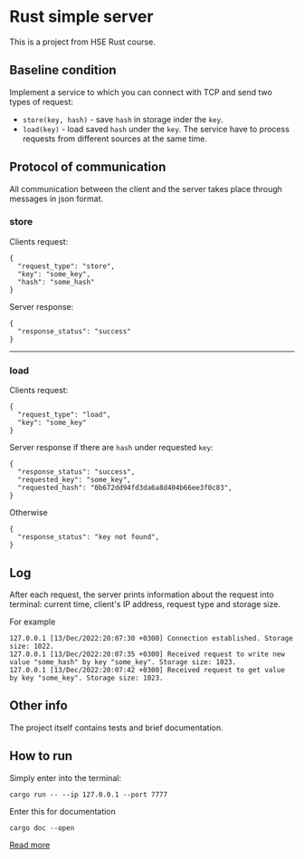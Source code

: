 # Rust simple server

This is a project from HSE Rust course.

## Baseline condition
Implement a service to which you can connect with TCP and send two types of request:
- ```store(key, hash)``` - save ```hash``` in storage inder the ```key```.
- ```load(key)``` - load saved ```hash``` under the ```key```.
The service have to process requests from different sources at the same time.


## Protocol of communication

All communication between the client and the server takes place through messages in json format.

### **store**
Clients request:
```
{
  "request_type": "store",
  "key": "some_key",
  "hash": "some_hash"
}
```
Server response: 
```
{
  "response_status": "success"
}
```
----------------
### **load**
Clients request:
```
{
  "request_type": "load",
  "key": "some_key"
} 
```
Server response if there are ```hash``` under requested ```key```:
```
{
  "response_status": "success",
  "requested_key": "some_key",
  "requested_hash": "0b672dd94fd3da6a8d404b66ee3f0c83",
}
```
Otherwise
```
{
  "response_status": "key not found",
}
```

## **Log**
After each request, the server prints information about the request into terminal: current time, client's IP address, request type and storage size.

For example
```
127.0.0.1 [13/Dec/2022:20:07:30 +0300] Connection established. Storage size: 1022.
127.0.0.1 [13/Dec/2022:20:07:35 +0300] Received request to write new value "some_hash" by key "some_key". Storage size: 1023.
127.0.0.1 [13/Dec/2022:20:07:42 +0300] Received request to get value by key "some_key". Storage size: 1023.
```

## Other info
The project itself contains tests and brief documentation.

## How to run
Simply enter into the terminal:
```
cargo run -- --ip 127.0.0.1 --port 7777
```
Enter this for documentation
```
cargo doc --open
```

[Read more](https://imported-sofa-e34.notion.site/2-Hash-delivery-network-05023f0157af495ab12df85bca0b8d79)
